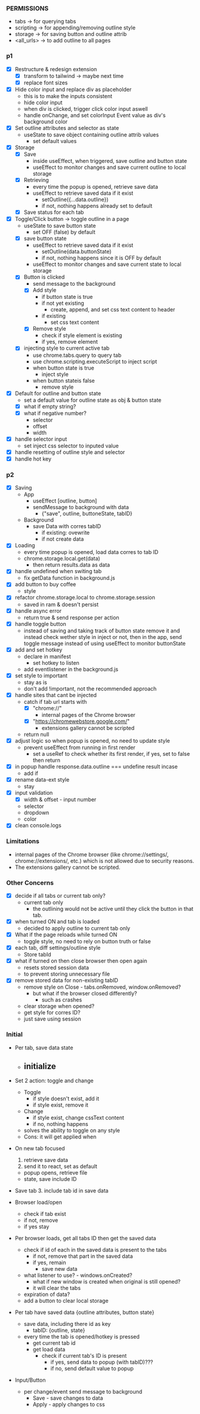 ### PERMISSIONS
- tabs -> for querying tabs
- scripting -> for appending/removing outline style
- storage -> for saving button and outline attrib 
- <all_urls> -> to add outline to all pages

### p1
- [x] Restructure & redesign extension
    - [x] transform to tailwind -> maybe next time
    - [x] replace font sizes
- [x] Hide color input and replace div as placeholder
    - this is to make the inputs consistent
    - hide color input
    - when div is clicked, trigger click color input aswell
    - handle onChange, and set colorInput Event value as div's background color
- [x] Set outline attributes and selector as state
    - useState to save object containing outline attrib values
        - set default values
- [x] Storage
    - [x] Save
        - inside useEffect, when triggered, save outline and button state
        - useEffect to monitor changes and save current outline to local storage
    - [x] Retrieving
        - every time the popup is opened, retrieve save data
        - useEffect to retrieve saved data if it exist
            - setOutline({...data.outline})
            - if not, nothing happens already set to default
    - [x] Save status for each tab
- [x] Toggle/Click button -> toggle outline in a page
    - useState to save button state
        - set OFF (false) by default
    - [x] save button state
        - useEffect to retrieve saved data if it exist
            - setOutline(data.buttonState)
            - if not, nothing happens since it is OFF by default
        - useEffect to monitor changes and save current state to local storage
    - [x] Button is clicked
        - send message to the background
        - [x] Add style
            - if button state is true
            -   if not yet existing
                - create, append, and set css text content to header
            -   if existing
                - set css text content
        - [x] Remove style
            - check if style element is existing
            - if yes, remove element
    - [x] injecting style to current active tab
        - use chrome.tabs.query to query tab
        - use chrome.scripting.executeScript to inject script
        - when button state is true
            - inject style
        - when button stateis false
            - remove style
- [x] Default for outline and button state
    - set a default value for outline state as obj & button state
    - [x] what if empty string?
    - [x] what if negative number?
        - selector
        - offset
        - width
- [x] handle selector input
    - set inject css selector to inputed value
- [x] handle resetting of outline style and selector
- [x] handle hot key

### p2
- [x] Saving
    - App
        - useEffect [outline, button]
        - sendMessage to background with data
            - {"save", outline, buttoneState, tabID}
    - Background
        - save Data with corres tabID
            - if existing: ovewrite
            - if not create data
- [x] Loading
    - every time popup is opened, load data corres to tab ID
    - chrome.storage.local.get(data)
        - then return results.data as data
- [x] handle undefined when switing tab
    - fix getData function in background.js
- [x] add button to buy coffee
    - style
- [x] refactor chrome.storage.local to chrome.storage.session
    - saved in ram & doesn't persist
- [x] handle async error
    - return true & send response per action
- [x] handle toggle button
    - instead of saving and taking track of button state
        remove it and instead check wether style in inject or not,
        then in the app, send toggle message instead of using useEffect
        to monitor buttonState
- [x] add and set hotkey
    - declare in manifest
        - set hotkey to listen
    - add eventlistener in the background.js
- [x] set style to important
    - stay as is
    - don't add !important, not the recommended approach
- [x] handle sites that cant be injected
    - catch if tab url starts with
        - [x] "chrome://"
            - internal pages of the Chrome browser
        - [x] "https://chromewebstore.google.com/"
            - extensions gallery cannot be scripted
    - return null
- [x] adjust logic so when popup is opened, no need to update style
    - prevent  useEffect from running in first render
        - set a useRef to check whether its first render, if yes, set to false then return
- [x] in popup handle response.data.outline === undefine result incase
    - add if
- [x] rename data-ext style
    - stay
- [x] input validation
    - [x] width & offset - input number
    - selector
    - dropdown
    - color
- [x] clean console.logs

### Limitations
- internal pages of the Chrome browser (like chrome://settings/, chrome://extensions/, etc.) which is not allowed due to security reasons.
- The extensions gallery cannot be scripted.

### Other Concerns
- [X] decide if all tabs or current tab only?
    - current tab only
         - the outlining would not be active until they click the button in that tab.
- [x] when turned ON and tab is loaded
    - decided to apply outline to current tab only
- [x] What if the page reloads while turned ON
    - toggle style, no need to rely on button truth or false
- [x] each tab, diff settings/outline style
    - Store tabId
- [x] what if turned on then close browser then open again
    - resets stored session data
    - to prevent storing unnecessary file
- [x] remove stored data for non-existing tabID
    - remove style on Close - tabs.onRemoved, window.onRemoved?
        - but what if the browser closed differently? 
            - such as crashes
    - clear storage when opened?
    - get style for corres ID?
    - just save using session

### Initial
- Per tab, save data state
    - initialize
        -  
- Set 2 action: toggle and change
    - Toggle
        - if style doesn't exist, add it
        - if style exist, remove it
    - Change
        - if style exist, change cssText content
        - if no, nothing happens
    - solves the ability to toggle on any style
    - Cons: it will get applied when 

- On new tab focused
    1. retrieve save data
    2. send it to react, set as default
    - popup opens, retrieve file
    - state, save include ID
- Save tab
    3. include tab id in save data
- Browser load/open
    - check if tab exist
    - if not, remove
    - if yes stay
- Per browser loads, get all tabs ID then get the saved data
    - check if id of each in the saved data is present to the tabs
        - if not, remove that part in the saved data
        - if yes, remain
            - save new data
    - what listener to use? - windows.onCreated?
        - what if new window is created when original is still opened?
        - it will clear the tabs
    - expiration of data?
    - add a button to clear local storage
- Per tab have saved data {outline attributes, button state}
    - save data, including there id as key
        - tabID: {outline, state}
    - every time the tab is opened/hotkey is pressed
        - get current tab id
        - get load data
            - check if current tab's ID is present
                - if yes, send data to popup (with tabID)???
                - if no, send default value to popup
- Input/Button
    - per change/event send message to background
        - Save - save changes to data
        - Apply - apply changes to css
